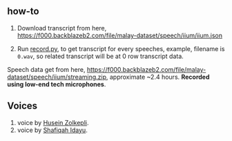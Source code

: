## how-to

1. Download transcript from here, https://f000.backblazeb2.com/file/malay-dataset/speech/iium/iium.json

2. Run [record.py](record.py), to get transcript for every speeches, example, filename is `0.wav`, so related transcript will be at 0 row transcript data.

Speech data get from here, https://f000.backblazeb2.com/file/malay-dataset/speech/iium/streaming.zip, approximate ~2.4 hours. **Recorded using low-end tech microphones**.

## Voices

1. voice by [Husein Zolkepli](https://www.linkedin.com/in/husein-zolkepli/).
2. voice by [Shafiqah Idayu](https://www.facebook.com/shafiqah.ayu).

